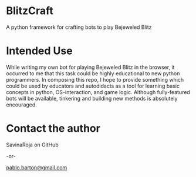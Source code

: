 BlitzCraft
==========

A python framework for crafting bots to play Bejeweled Blitz

Intended Use
============

While writing my own bot for playing Bejeweled Blitz in the browser, it
occurred to me that this task could be highly educational to new python
programmers. In composing this repo, I hope to provide something which could be
used by educators and autodidacts as a tool for learning basic concepts in
python, OS-interaction, and game logic. Although fully-featured bots will be
available, tinkering and building new methods is absolutely encouraged.

Contact the author
==================

SavinaRoja on GitHub

-or-

pablo.barton@gmail.com
